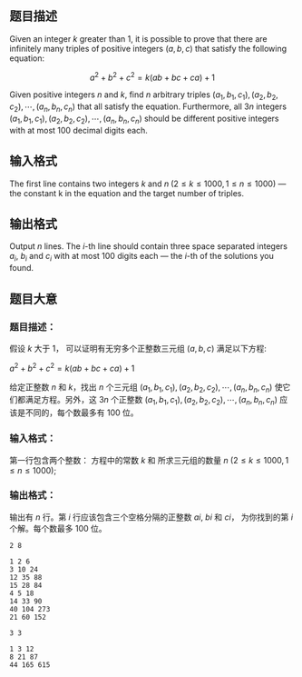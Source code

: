 ## 题目描述
Given an integer $k$ greater than $1$, it is possible to prove that there are infinitely many triples of positive integers $(a, b, c)$ that satisfy the following equation:

$$a^2+b^2+c^2=k(ab+bc+ca)+1$$

Given positive integers $n$ and $k$, find $n$ arbitrary triples $(a_1, b_1, c_1), (a_2, b_2, c_2), \cdots , (a_n, b_n, c_n)$ that all
satisfy the equation. Furthermore, all $3n$ integers $(a_1, b_1, c_1), (a_2, b_2, c_2), \cdots , (a_n, b_n, c_n)$ should be different positive integers with at most $100$ decimal digits each.

## 输入格式
The first line contains two integers $k$ and $n\;(2 \leq k \leq 1000, 1 \leq n \leq 1000)$ — the constant k in the
equation and the target number of triples.

## 输出格式
Output $n$ lines. The $i$-th line should contain three space separated integers $a_i$, $b_i$ and $c_i$ with at most $100$ digits each — the $i$-th of the solutions you found.

## 题目大意
### 题目描述：
假设 $k$ 大于 $1$，
可以证明有无穷多个正整数三元组 $(a, b, c)$ 满足以下方程:

   $a^2 + b^2 + c^2 = k(ab + bc + ca) + 1$
    
给定正整数 $n$ 和 $k$，找出 $n$ 个三元组 $(a_1, b_1, c_1), (a_2, b_2, c_2), ⋯ ,(a_n, b_n, c_n)$ 使它们都满足方程。另外，这 $3n$ 个正整数 $(a_1, b_1, c_1), (a_2, b_2, c_2), ⋯ ,(a_n, b_n, c_n)$ 应该是不同的，每个数最多有 $100$ 位。

### 输入格式：
第一行包含两个整数：
方程中的常数 $k$ 和 
所求三元组的数量 $n$ $(2 ≤ k ≤ 1000, 1 ≤ n ≤ 1000)$;

### 输出格式：
输出有 $n$ 行。第 $i$ 行应该包含三个空格分隔的正整数 $ai$, $bi$ 和 $ci$，
为你找到的第 $i$ 个解。每个数最多 $100$ 位。

```input1
2 8
```

```output1
1 2 6
3 10 24
12 35 88
15 28 84
4 5 18
14 33 90
40 104 273
21 60 152
```

```input2
3 3
```

```output2
1 3 12
8 21 87
44 165 615
```

